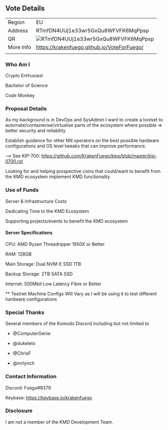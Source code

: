 
## Vote Details

|  |   |
|--|--|
| Region | EU |
| Address | RTmfDN4UUj1e33wr5GxQu8WFVFK6MqPpsp |
| QR | ![RTmfDN4UUj1e33wr5GxQu8WFVFK6MqPpsp](https://raw.githubusercontent.com/KrakenFuego/NotaryNodes/master/season4/candidates/fuego/fuego-qrcode.png) |
| More Info | https://krakenfuego.github.io/VoteForFuego/ |
|  |   |

### Who Am I

Crypto Enthusiast

Bachelor of Science

Code Monkey

### Proposal Details

As my background is in DevOps and SysAdmin I want to create a toolset to automate/containerise/virtualise parts of the ecosystem where possible => better security and reliability.

Establish guidance for other NN operators on the best possible hardware configurations and OS level tweaks that can improve performance.

--> See KIP-700: https://github.com/KrakenFuego/kips/blob/master/kip-0700.rst

Looking for and helping prospective coins that could/want to benefit from the KMD ecosystem implement KMD functionality

### Use of Funds

Server & Infrastructure Costs

Dedicating Time to the KMD Ecosystem

Supporting projects/events to benefit the KMD ecosystem


#### Server Specifications

CPU: AMD Ryzen Threadripper 1950X or Better

RAM: 128GB

Main Storage: Dual NVM-E SSD 1TB

Backup Storage: 2TB SATA SSD

Internet: 500Mbit Low Latency Fibre or Better

 
** Testnet Machine Configs Will Vary as I will be using it to test different hardware configurations


### Special Thanks

Several members of the Komodo Discord including but not limited to

- @ComputerGenie

- @dukeleto

- @ChrisF

- @mrlynch

  

### Contact Information

Discord: Fuego#8379

Keybase: https://keybase.io/krakenfuego

  

### Disclosure

I am not a member of the KMD Development Team.